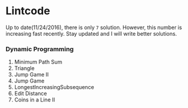 # Lintcode
Up to date(11/24/2016), there is only `7` solution. However, this number is increasing fast recently. Stay updated and I will write better solutions. 

### Dynamic Programming

1. Minimum Path Sum 
2. Triangle
3. Jump Game II 
4. Jump Game 
5. LongestIncreasingSubsequence 
6. Edit Distance 
7. Coins in a Line II 
